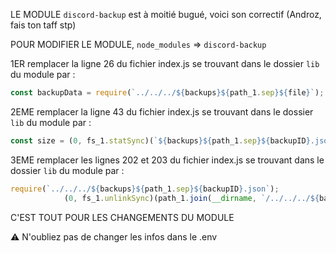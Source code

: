 LE MODULE `discord-backup` est à moitié bugué, voici son correctif (Androz, fais ton taff stp)

POUR MODIFIER LE MODULE, `node_modules` => `discord-backup`

1ER
remplacer la ligne 26 du fichier index.js se trouvant dans le dossier `lib` du module par :
```js
const backupData = require(`../../../${backups}${path_1.sep}${file}`);
```

2EME
remplacer la ligne 43 du fichier index.js se trouvant dans le dossier `lib` du module par :
```js
const size = (0, fs_1.statSync)(`${backups}${path_1.sep}${backupID}.json`).size; // Gets the size of the file using fs
```

3EME
remplacer les lignes 202 et 203 du fichier index.js se trouvant dans le dossier `lib` du module par :
```js
require(`../../../${backups}${path_1.sep}${backupID}.json`);
            (0, fs_1.unlinkSync)(path_1.join(__dirname, `/../../../${backups}${path_1.sep}${backupID}.json`));
```

C'EST TOUT POUR LES CHANGEMENTS DU MODULE

⚠️ N'oubliez pas de changer les infos dans le .env
